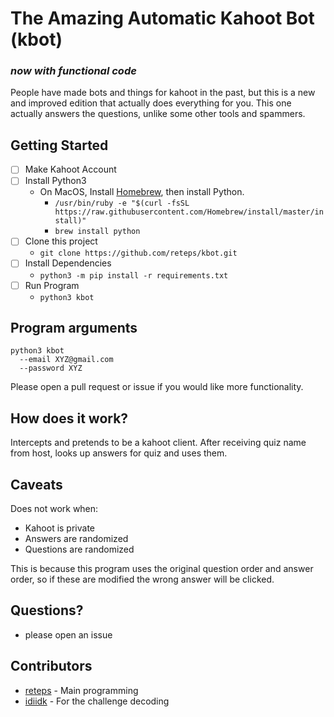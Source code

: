 # The Amazing Automatic Kahoot Bot (kbot)

### *now with functional code*
People have made bots and things for kahoot in the past, but this is
a new and improved edition that actually does
everything for you. This one actually answers the questions, unlike
some other tools and spammers. 

## Getting Started

- [ ] Make Kahoot Account
- [ ] Install Python3
  - On MacOS, Install [Homebrew](https://brew.sh/), then install Python.
    - `/usr/bin/ruby -e "$(curl -fsSL https://raw.githubusercontent.com/Homebrew/install/master/install)"`
    - `brew install python`
- [ ] Clone this project
  - `git clone https://github.com/reteps/kbot.git`
- [ ] Install Dependencies
  - `python3 -m pip install -r requirements.txt`
- [ ] Run Program
  - `python3 kbot`

## Program arguments

```
python3 kbot
  --email XYZ@gmail.com 
  --password XYZ
```

Please open a pull request or issue if you would like more functionality.

## How does it work?

Intercepts and pretends to be a kahoot client. After receiving quiz name from host, looks up answers for quiz and uses them.

## Caveats

Does not work when:

+ Kahoot is private
+ Answers are randomized
+ Questions are randomized

This is because this program uses the original question order and answer order, so if these are modified the wrong answer will be clicked.
## Questions?
 + please open an issue
 
## Contributors

* [reteps](https://github.com/reteps) - Main programming
* [idiidk](https://github.com/idiidk) - For the challenge decoding
